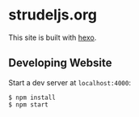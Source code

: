 # strudeljs.org

This site is built with [hexo](http://hexo.io/).

## Developing Website

Start a dev server at `localhost:4000`:

```
$ npm install
$ npm start
```
